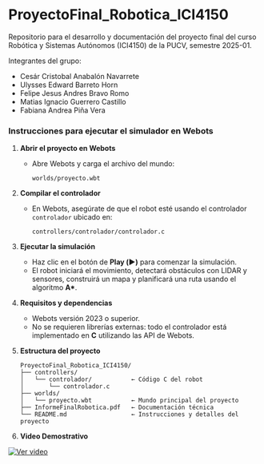 # ProyectoFinal_Robotica_ICI4150
Repositorio para el desarrollo y documentación del proyecto final del curso Robótica y Sistemas Autónomos (ICI4150) de la PUCV, semestre 2025-01.

Integrantes del grupo: 
- Cesár Cristobal Anabalón Navarrete
- Ulysses Edward Barreto Horn
- Felipe Jesus Andres Bravo Romo
- Matias Ignacio Guerrero Castillo
- Fabiana Andrea Piña Vera

### Instrucciones para ejecutar el simulador en Webots

1. **Abrir el proyecto en Webots**

   * Abre Webots y carga el archivo del mundo:

     ```
     worlds/proyecto.wbt
     ```

2. **Compilar el controlador**

   * En Webots, asegúrate de que el robot esté usando el controlador `controlador` ubicado en:

     ```
     controllers/controlador/controlador.c
     ```

3. **Ejecutar la simulación**

   * Haz clic en el botón de **Play (▶️)** para comenzar la simulación.
   * El robot iniciará el movimiento, detectará obstáculos con LIDAR y sensores, construirá un mapa y planificará una ruta usando el algoritmo **A\***.

4. **Requisitos y dependencias**

   * Webots versión 2023 o superior.
   * No se requieren librerías externas: todo el controlador está implementado en **C** utilizando las API de Webots.

5. **Estructura del proyecto**

   ```
   ProyectoFinal_Robotica_ICI4150/
   ├── controllers/
   │   └── controlador/           ← Código C del robot
   │       └── controlador.c
   ├── worlds/
   │   └── proyecto.wbt           ← Mundo principal del proyecto
   ├── InformeFinalRobotica.pdf   ← Documentación técnica
   └── README.md                  ← Instrucciones y detalles del proyecto
   ```


6. **Video Demostrativo**
   
[![Ver video](https://img.youtube.com/vi/FI3tEMAHiww/hqdefault.jpg)](https://youtu.be/FI3tEMAHiww)
